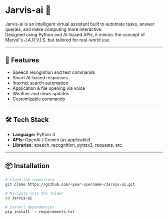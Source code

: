 # Jarvis-ai 🤖

Jarvis-ai is an intelligent virtual assistant built to automate tasks, answer queries, and make computing more interactive.  
Designed using Python and AI-based APIs, it mimics the concept of Marvel's J.A.R.V.I.S. but tailored for real-world use.

---

## 🚀 Features
- Speech recognition and text commands
- Smart AI-based responses
- Internet search automation
- Application & file opening via voice
- Weather and news updates
- Customizable commands

---

## 🛠️ Tech Stack
- **Language:** Python 3
- **APIs:** OpenAI / Gemini (as applicable)
- **Libraries:** speech_recognition, pyttsx3, requests, etc.

---

## 📦 Installation
```bash
# Clone the repository
git clone https://github.com/<your-username>/Jarvis-ai.git

# Navigate into the folder
cd Jarvis-ai

# Install dependencies
pip install -r requirements.txt
